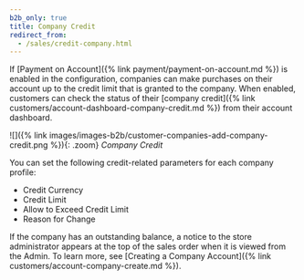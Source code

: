 ```yaml
---
b2b_only: true
title: Company Credit
redirect_from:
  - /sales/credit-company.html
---
```


If [Payment on Account]({% link payment/payment-on-account.md %}) is enabled in the configuration, companies can make purchases on their account up to the credit limit that is granted to the company.  When enabled, customers can check the status of their [company credit]({% link customers/account-dashboard-company-credit.md %}) from their account dashboard.

![]({% link images/images-b2b/customer-companies-add-company-credit.png %}){: .zoom}
_Company Credit_

You can set the following credit-related parameters for each company profile:

- Credit Currency
- Credit Limit
- Allow to Exceed Credit Limit
- Reason for Change

If the company has an outstanding balance, a notice to the store administrator appears at the top of the sales order when it is viewed from the Admin. To learn more, see [Creating a Company Account]({% link customers/account-company-create.md %}).
